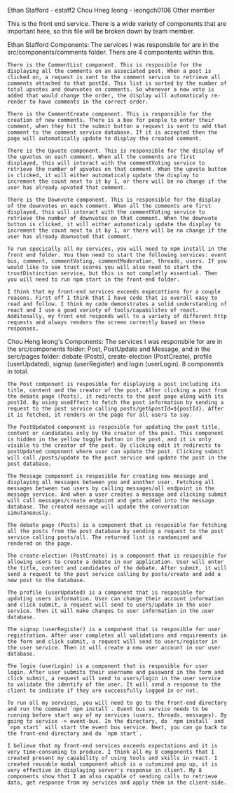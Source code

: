 Ethan Stafford - estaff2 
Chou Hneg Ieong - ieongch0106
Other member

This is the front end service. There is a wide variety of components that are important here, so this file will be broken down by team member. 

Ethan Stafford Components: 
    The services I was responsbile for are in the src/components/comments folder. There are 4 compontents within this.

    There is the CommentList component. This is resposible for the displaying all the comments on an associated post. When a post is clicked on, a request is sent to the comment service to retrieve all comments attached to that postId. This list is sorted by the number of total upvotes and downvotes on comments. So whenever a new vote is added that would change the order, the display will automaticaly re-render to have comments in the correct order. 

    There is the CommentCreate component. This is responsible for the creation of new comments. There is a box for people to enter their comment, when they hit the submit button a request is sent to add that comment to the comment service database. If it is accepted then the page will automatically update to display the created comment. 

    There is the Upvote component. This is responsible for the display of the upvotes on each comment. When all the comments are first displayed, this will interact with the commentVoting service to retrieve the number of upvotes on that comment. When the upvote button is clicked, it will either automaticaly update the display to increment the count next to it by 1, or there will be no change if the user has already upvoted that comment.

    There is the Downvote component. This is responsible for the display of the downvotes on each comment. When all the comments are first displayed, this will interact with the commentVoting service to retrieve the number of downvotes on that comment. When the downvote button is clicked, it will either automaticaly update the display to increment the count next to it by 1, or there will be no change if the user has already downvoted that comment.  

    To run specically all my services, you will need to npm install in the front end folder. You then need to start the following services: event bus, comment, commentVoting, commentModeration, threads, users. If you would like to see trust scores you will also need to start the trustDistinction service, but this is not completly essential. Then you will need to run npm start in the front-end folder.

    I think that my front-end services exceeds expecattions for a couple reasons. First off I think that I have code that is overall easy to read and follow. I think my code demonstrates a solid understanding of react and I use a good variety of tools/capabilites of react. Additonally, my front end responds well to a variety of different http requests and always renders the screen correctly based on these responses.

Chou Heng Ieong's Components:
    The services I was responsbile for are in the src/components folder: Post, PostUpdate and Message, and in the serc/pages folder: debate (Posts), create-election (PostCreate), profile (userUpdated), signup (userRegister) and login (userLogin). 8 components in total.

    The Post component is resposible for displaying a post including its title, content and the creator of the post. After clicking a post from the debate page (Posts), it redirects to the post page along with its postId. By using useEffect to fetch the post information by sending a request to the post service calling posts/get&postId=${postId}. After it is fetched, it renders on the page for all users to say.

    The PostUpdated component is resposible for updating the post title, content or candidates only by the creator of the post. This component is hidden in the yellow toggle button in the post, and it is only visible to the creator of the post. By clicking edit it redirects to postUpdated component where user can update the post. Clicking submit will call /posts/update to the post service and update the post in the post database.

    The Message component is resposible for creating new message and displaying all messages between you and another user. Fetching all messages between two users by calling messages/all endpoint in the message service. And when a user creates a message and clicking submit will call messages/create endpoint and gets added into the message database. The created message will update the conversation simutaneously.

    The debate page (Posts) is a component that is resposible for fetching all the posts from the post database by sending a request to the post service calling posts/all. The returned list is randomized and rendered on the page.

    The create-election (PostCreate) is a component that is resposible for allowing users to create a debate in our application. User will enter the title, content and candidates of the debate. After submit, it will send a request to the post service calling by posts/create and add a new post to the database.

    The profile (userUpdated) is a component that is resposible for updating users information. User can change their account information and click submit, a request will send to users/update in the user service. Then it will make changes to user information in the user database.

    The signup (userRegister) is a component that is resposible for user registration. After user completes all validations and requirements in the form and click submit, a request will send to users/register in the user service. Then it will create a new user account in our user database.

    The login (userLogin) is a component that is resposible for user login. After user submits their username and password in the form and click submit, a request will send to users/login in the user service to validate the identify of the user. It will send a response to the client to indicate if they are successfully logged in or not.

    To run all my services, you will need to go to the front-end directory and run the command `npm install`. Event bus service needs to be running before start any of my services (users, threads, messages). By going to service -> event-bus. In the directory, do `npm install` and `npm start` will start the event bus service. Next, you can go back to the front-end directory and do `npm start`.

    I believe that my front-end services exceeds expectations and it is very time-consuming to produce. I think all my 8 components that I created present my capability of using tools and skills in react. I created reusable modal component which is a cutomized pop up, it is very effective in displaying server's response in client. My 8 components show that I am also capable of sending calls to retrieve data, get response from my services and apply them in the client-side.
